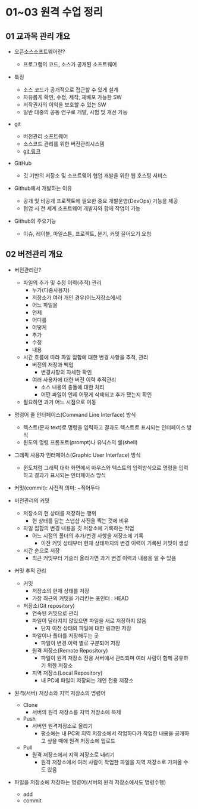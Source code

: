 # 01~03 원격 수업 정리
## 01 교과목 관리 개요

- 오픈소스소프트웨어란?
    - 프로그램의 코드, 소스가 공개된 소프트웨어

- 특징
    - 소스 코드가 공개적으로 접근할 수 있게 설계
    - 자유롭게 확인, 수정, 제작, 재배포 가능한 SW
    - 저작권자의 이익을 보호할 수 있는 SW
    - 일반 대중의 공동 연구로 개발, 시험 및 개선 가능
 

- git
    - 버전관리 소프트웨어
    - 소스코드 관리를 위한 버전관리시스템
    - [git 링크](https://git-scm.com)
   
- GitHub
    -  깃 기반의 저장소 및 소프트웨어 협업 개발을 위한 웹 호스팅 서비스
 
- Github에서 개발하는 이유
    - 공개 및 비공개 프로젝트에 필요한 중요 개발운영(DevOps) 기능을 제공
    - 협업 시 전 세계 소프트웨어 개발자와 함께 작업이 가능
 
- Github의 주요기능
    - 이슈, 레이블, 마일스톤, 프로젝트, 분기, 커밋 끌어오기 요청  

## 02 버전관리 개요

- 버전관리란?
    - 파일의 추가 및 수정 이력(추적) 관리
        - 누가(다중사용자)
        - 저장소가 여러 개인 경우(어느저장소에서)
        - 어느 파일을
        - 언제
        - 어디를
        - 어떻게
        - 추가
        - 수정
        - 내용
    - 시간 흐름에 따라 파일 집합에 대한 변경 사항을 추적, 관리
        - 버전의 저장과 백업
            - 변경사항의 자세한 확인
        - 여러 사용자에 대한 버전 이력 추적관리
            - 소스 내용의 충돌에 대한 처리
            - 어떤 파일이 언제 어떻게 삭제되고 추가 됐는지 확인
    - 필요하면 과거 어느 시점으로 이동

- 명령어 줄 인터페이스(Command Line Interface) 방식
    - 텍스트(문자 text)로 명령을 입력하고 결과도 텍스트로 표시되는 인터페이스 방식
    - 윈도의 명령 프롬포트(prompt)나 유닉스의 쉘(shell)
 
- 그래픽 사용자 인터페이스(Graphic User Interface) 방식
    - 윈도처럼 그래픽 대화 화면에서 마우스와 텍스트의 입력방식으로 명령을 입력하고 결과가 표시되는 인터페이스 방식

- 커밋(commit): 사전적 의미: ~적어두다

- 버전관리의 커밋
    - 저장소의 현 상태를 저장하는 행위
        - 현 상태를 담는 스냅샵 사진을 찍는 것에 비유
    - 파일 집합의 변경 내용을 깃 저장소에 기록하는 작업
        - 어느 시점의 폴더의 추가/변경 사항을 저장소에 기록
            - 이전 커밋 상태부터 현재 상태까지의 변경 이력이 기록된 커밋이 생성
    - 시간 순으로 저장
        - 최근 커밋부터 거슬러 올라가면 과거 변경 이력과 내용을 알 수 있음

- 커밋 추적 관리
    - 커밋
        - 저장소의 현재 상태를 저장
        - 가장 최근의 커밋을 가리킨는 포인터 : HEAD
    - 저장소(Git repository)
        - 연속된 커밋으로 관리
        - 파일이 달라지지 않았으면 파일을 새로 저장하지 않음
            - 단지 이전 상태의 파일에 대한 링크만 저장
        - 파일이나 폴더를 저장해두는 곳
            - 파일이 변경 이력 별로 구분되어 저장
        - 원격 저장소(Remote Repository)
            - 파일이 원격 저장소 전용 서버에서 관리되며 여러 사람이 함께 공유하기 위한 저장소
        - 지역 저장소(Local Repository)
            - 내 PC에 파일이 저장되는 개인 전용 저장소
         
- 원격(서버) 저장소와 지역 저장소의 명령어
    - Clone
        - 서버의 원격 저장소를 지역 저장소에 복제 
    - Push
        - 서버인 원격저장소로 올리기
            - 평소에는 내 PC의 지역 저장소에서 작업하다가 작업한 내용을 공개하고 싶을 때에 원격 저장소에 업로드 
    - Pull
        - 원격 저장소에서 지역 저장소로 내리기
            - 원격 저장소에서 여러 사람이 작업한 파일을 지역 저장소로 가져올 수도 있음 
- 파일을 저장소에 저장하는 명령어(서버의 원격 저장소에서도 명령수행)
    - add
    - commit   
